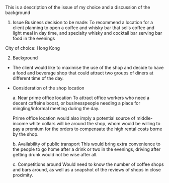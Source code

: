 This is a description of the issue of my choice and a discussion of the background

1. Issue
Business decision to be made: To recommend a location for a client planning to open a coffee and whisky bar that sells coffee and light meal in day time, and specialty whisky and cocktail bar serving bar food in the evenings

City of choice: Hong Kong

2. Background
- The client would like to maximise the use of the shop and decide to have a food and beverage shop that could attract two groups of diners at different time of the day. 

- Consideration of the shop location

  a. Near prime office location
To attract office workers who need a decent caffeine boost, or businesspeople needing a place for mingling/informal meeting during the day.

  Prime office location would also imply a potential source of middle-income white collars will be around the shop, whom would be willing to pay a premium for the orders to compensate the high rental costs borne by the shop.

   b. Availability of public transport
This would bring extra convenience to the people to go home after a drink or two in the evenings, driving after getting drunk would not be wise after all.

    c. Competitions around
Would need to know the number of coffee shops and bars around, as well as a snapshot of the reviews of shops in close proximity.
